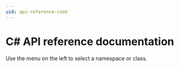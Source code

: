 ```yaml
---
uid: api-reference-root
---
```

# C# API reference documentation
Use the menu on the left to select a namespace or class.
